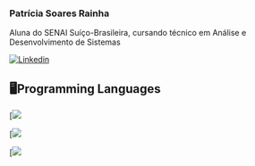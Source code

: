 ### Patrícia Soares Rainha
<p> Aluna do SENAI Suíço-Brasileira, cursando técnico em Análise e Desenvolvimento de Sistemas</p>

[![Linkedin](https://user-images.githubusercontent.com/82671773/129623050-527424fa-6ca8-462b-a3c4-791ae753b338.jpg)](https://www.linkedin.com/in/patricia-s-rainha/)
<h2>🖥️Programming Languages </h2>

[![](https://user-images.githubusercontent.com/82671773/151482645-823bf735-68ee-4b36-9317-634d68753731.png)

[![](https://user-images.githubusercontent.com/82671773/151482799-4945974f-1574-4bf7-a872-daa6d4b479ff.png)

[![](https://user-images.githubusercontent.com/82671773/151482835-9bf69c84-367a-444d-8f29-f2e208cc2dfe.png)

